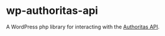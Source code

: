 # wp-authoritas-api
A WordPress php library for interacting with the [Authoritas API](https://www.authoritas.com/api-documentation/).
